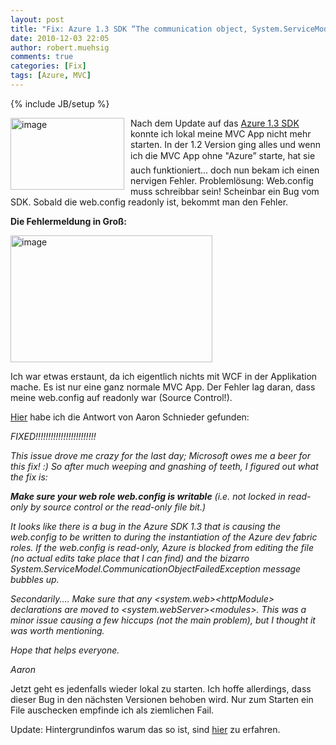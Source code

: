 ```yaml
---
layout: post
title: "Fix: Azure 1.3 SDK “The communication object, System.ServiceModel.Channels.ServiceChannel, cannot be used for communication because it is in the Faulted state.”"
date: 2010-12-03 22:05
author: robert.muehsig
comments: true
categories: [Fix]
tags: [Azure, MVC]
---
```

{% include JB/setup %}
<p><a href="{{BASE_PATH}}/assets/wp-images/image1129.png"><img style="border-bottom: 0px; border-left: 0px; margin: 0px 10px 0px 0px; display: inline; border-top: 0px; border-right: 0px" title="image" border="0" alt="image" align="left" src="{{BASE_PATH}}/assets/wp-images/image_thumb311.png" width="182" height="115" /></a> </p>  <p>Nach dem Update auf das <a href="http://www.microsoft.com/downloads/en/details.aspx?FamilyID=7a1089b6-4050-4307-86c4-9dadaa5ed018">Azure 1.3 SDK</a> konnte ich lokal meine MVC App nicht mehr starten. In der 1.2 Version ging alles und wenn ich die MVC App ohne "Azure” starte, hat sie auch funktioniert... doch nun bekam ich einen nervigen Fehler. Problemlösung: Web.config muss schreibbar sein! Scheinbar ein Bug vom SDK. Sobald die web.config readonly ist, bekommt man den Fehler.</p>  <p><strong>Die Fehlermeldung in Groß:</strong></p>  <p><a href="{{BASE_PATH}}/assets/wp-images/image1130.png"><img style="border-bottom: 0px; border-left: 0px; display: inline; border-top: 0px; border-right: 0px" title="image" border="0" alt="image" src="{{BASE_PATH}}/assets/wp-images/image_thumb312.png" width="323" height="203" /></a> </p>  <p>Ich war etwas erstaunt, da ich eigentlich nichts mit WCF in der Applikation mache. Es ist nur eine ganz normale MVC App. Der Fehler lag daran, dass meine web.config auf readonly war (Source Control!).</p>  <p><a href="http://social.msdn.microsoft.com/Forums/en-US/windowsazuretroubleshooting/thread/26165c71-f941-4d84-9ef3-649d7bab0066">Hier</a> habe ich die Antwort von Aaron Schnieder gefunden:</p>  <p><em>FIXED!!!!!!!!!!!!!!!!!!!!!!!!</em></p>  <p><em>This issue drove me crazy for the last day; Microsoft owes me a beer for this fix! :) So after much weeping and gnashing of teeth, I figured out what the fix is:</em></p>  <p><em><strong>Make sure your web role web.config is writable</strong> (i.e. not locked in read-only by source control or the read-only file bit.)</em></p>  <p><em>It looks like there is a bug in the Azure SDK 1.3 that is causing the web.config to be written to during the instantiation of the Azure dev fabric roles. If the web.config is read-only, Azure is blocked from editing the file (no actual edits take place that I can find) and the bizarro System.ServiceModel.CommunicationObjectFailedException message bubbles up.</em></p>  <p><em>Secondarily.... Make sure that any &lt;system.web&gt;&lt;httpModule&gt; declarations are moved to &lt;system.webServer&gt;&lt;modules&gt;. This was a minor issue causing a few hiccups (not the main problem), but I thought it was worth mentioning.</em></p>  <p><em>Hope that helps everyone.</em></p>  <p><em>Aaron</em></p>  <p>Jetzt geht es jedenfalls wieder lokal zu starten. Ich hoffe allerdings, dass dieser Bug in den nächsten Versionen behoben wird. Nur zum Starten ein File auschecken empfinde ich als ziemlichen Fail.</p>
<p>Update: Hintergrundinfos warum das so ist, sind <a href="http://blogs.msdn.com/b/windowsazure/archive/2010/12/02/new-full-iis-capabilities-differences-from-hosted-web-core.aspx">hier</a> zu erfahren. 
</p>
